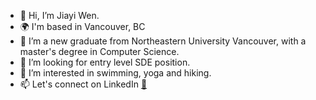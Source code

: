 - 👋 Hi, I’m Jiayi Wen.
- 🌍 I'm based in Vancouver, BC
- 👀 I’m a new graduate from Northeastern University Vancouver, with a master's degree in Computer Science.
- 🌱 I’m looking for entry level SDE position.
- 💞️ I’m interested in swimming, yoga and hiking.
- 📫 Let's connect on LinkedIn [💙](https://www.linkedin.com/in/jiayi-wen-northeastern/)

<!---
jiayiwen23/jiayiwen23 is a ✨ special ✨ repository because its `README.md` (this file) appears on your GitHub profile.
You can click the Preview link to take a look at your changes.
--->
